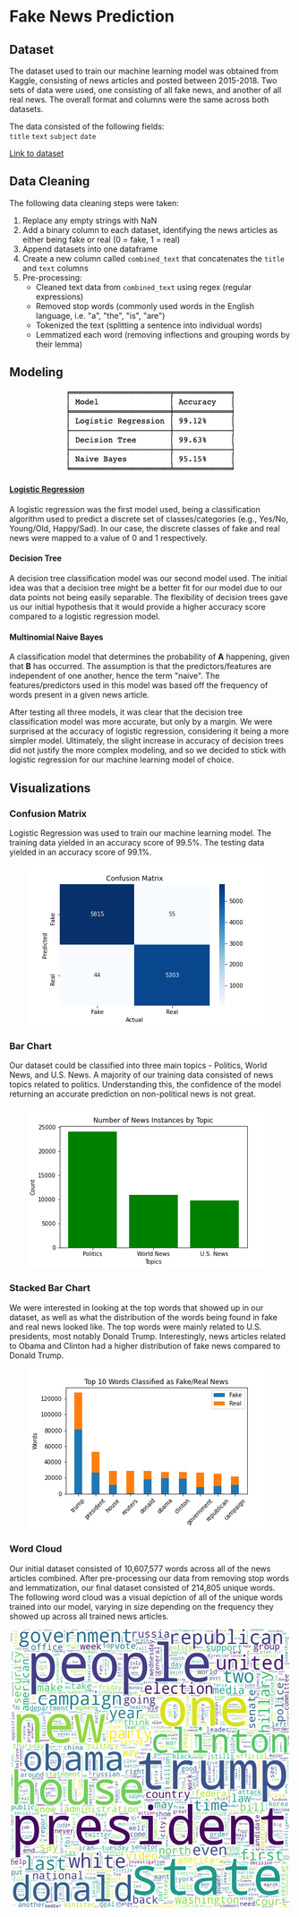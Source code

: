 # Fake News Prediction

## Dataset
The dataset used to train our machine learning model was obtained from Kaggle, consisting of news articles and posted between 2015-2018.
Two sets of data were used, one consisting of all fake news, and another of all real news.
The overall format and columns were the same across both datasets.

The data consisted of the following fields:<br>
`title` `text` `subject` `date`

<a href="https://www.kaggle.com/clmentbisaillon/fake-and-real-news-dataset">Link to dataset</a>



## Data Cleaning
The following data cleaning steps were taken:
1. Replace any empty strings with NaN
2. Add a binary column to each dataset, identifying the news articles as either being fake or real (0 = fake, 1 = real)
3. Append datasets into one dataframe
4. Create a new column called `combined_text` that concatenates the `title` and `text` columns
5. Pre-processing:
    - Cleaned text data from `combined_text` using regex (regular expressions)
    - Removed stop words (commonly used words in the English language, i.e. "a", "the", "is", "are")
    - Tokenized the text (splitting a sentence into individual words)
    - Lemmatized each word (removing inflections and grouping words by their lemma)



## Modeling
<p align="center">
  <img src="https://github.com/kevogil/fake-news-prediction/blob/b81944321bf893a4a6958a64305c6cadd3220a99/static/images/ml_summary.png">
</p>

#### <u>Logistic Regression</u>
A logistic regression was the first model used, being a classification algorithm used to predict a discrete set of classes/categories (e.g., Yes/No, Young/Old, Happy/Sad). In our case, the discrete classes of fake and real news were mapped to a value of 0 and 1 respectively.

#### Decision Tree
A decision tree classification model was our second model used. The initial idea was that a decision tree might be a better fit for our model due to our data points not being easily separable. The flexibility of decision trees gave us our initial hypothesis that it would provide a higher accuracy score compared to a logistic regression model.

#### Multinomial Naive Bayes
A classification model that determines the probability of <b>A</b> happening, given that <b>B</b> has occurred.
The assumption is that the predictors/features are independent of one another, hence the term "naive".
The features/predictors used in this model was based off the frequency of words present in a given news article.

After testing all three models, it was clear that the decision tree classification model was more accurate, but only by a margin.
We were surprised at the accuracy of logistic regression, considering it being a more simpler model.
Ultimately, the slight increase in accuracy of decision trees did not justify the more complex modeling, and so we decided to stick with logistic regression for our machine learning model of choice.


## Visualizations

### Confusion Matrix
Logistic Regression was used to train our machine learning model.
The training data yielded in an accuracy score of 99.5%.
The testing data yielded in an accuracy score of 99.1%.
<p align="center">
  <img src="https://github.com/kevogil/fake-news-prediction/blob/720e122b2b890e01137c301a6a5413f69c2e6dd9/static/images/conf_matrix.png">
</p>

### Bar Chart
Our dataset could be classified into three main topics - Politics, World News, and U.S. News.
A majority of our training data consisted of news topics related to politics.
Understanding this, the confidence of the model returning an accurate prediction on non-political news is not great.
<p align="center">
  <img src="https://github.com/kevogil/fake-news-prediction/blob/720e122b2b890e01137c301a6a5413f69c2e6dd9/static/images/bar_chart.png">
</p>

### Stacked Bar Chart
We were interested in looking at the top words that showed up in our dataset, as well as what the distribution of the words being found in fake and real news looked like.
The top words were mainly related to U.S. presidents, most notably Donald Trump.
Interestingly, news articles related to Obama and Clinton had a higher distribution of fake news compared to Donald Trump.
<p align="center">
  <img src="https://github.com/kevogil/fake-news-prediction/blob/e1ac83ee95db5346d213fe21630fc985608df403/static/images/stacked_bar.png">
</p>

### Word Cloud
Our initial dataset consisted of 10,607,577 words across all of the news articles combined.
After pre-processing our data from removing stop words and lemmatization, our final dataset consisted of 214,805 unique words.
The following word cloud was a visual depiction of all of the unique words trained into our model, varying in size depending on the frequency they showed up across all trained news articles.
<p align="center">
  <img src="https://github.com/kevogil/fake-news-prediction/blob/720e122b2b890e01137c301a6a5413f69c2e6dd9/static/images/word_cloud.png", width="500", height="500">
</p>